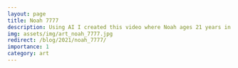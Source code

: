 ```yaml
---
layout: page
title: Noah 7777
description: Using AI I created this video where Noah ages 21 years in 2 minutes.
img: assets/img/art_noah_7777.jpg
redirect: /blog/2021/noah_7777/
importance: 1
category: art
---
```

